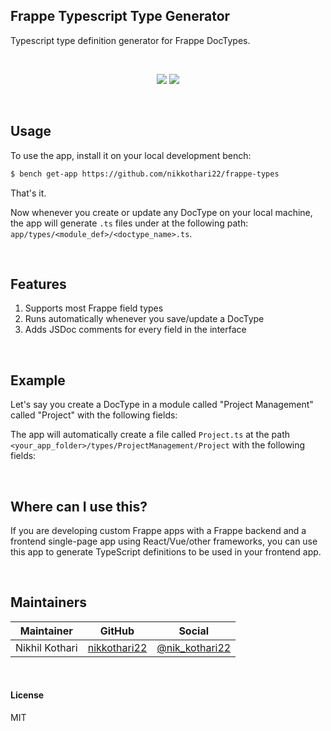 ## Frappe Typescript Type Generator

Typescript type definition generator for Frappe DocTypes.

<br />
<p align="center">
  <a href="https://github.com/nikkothari22/frappe-types"><img src="https://img.shields.io/maintenance/yes/2022?style=flat-square" /></a>
  <a href="https://github.com/nikkothari22/frappe-types"><img src="https://img.shields.io/github/license/nikkothari22/frappe-types?style=flat-square" /></a>
</p>

<br/>

## Usage

To use the app, install it on your local development bench:

```bash
$ bench get-app https://github.com/nikkothari22/frappe-types
```

That's it. 

Now whenever you create or update any DocType on your local machine, the app will generate `.ts` files under at the following path: `app/types/<module_def>/<doctype_name>.ts`.

<br/>

## Features

1. Supports most Frappe field types
2. Runs automatically whenever you save/update a DocType
3. Adds JSDoc comments for every field in the interface

<br/>

## Example

Let's say you create a DocType in a module called "Project Management" called "Project" with the following fields:


The app will automatically create a file called `Project.ts` at the path `<your_app_folder>/types/ProjectManagement/Project` with the following fields:


<br/>

## Where can I use this?

If you are developing custom Frappe apps with a Frappe backend and a frontend single-page app using React/Vue/other frameworks, you can use this app to generate TypeScript definitions to be used in your frontend app. 


<br/>

## Maintainers

| Maintainer     | GitHub                                          | Social                                              |
| -------------- | ----------------------------------------------- | --------------------------------------------------- |
| Nikhil Kothari | [nikkothari22](https://github.com/nikkothari22) | [@nik_kothari22](https://twitter.com/nik_kothari22) |

<br/>

#### License

MIT
